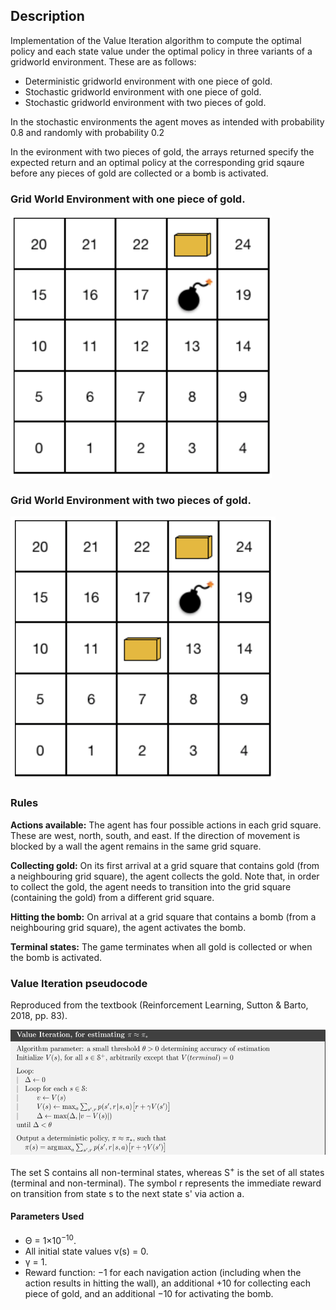  ## Description
 
 Implementation of the Value Iteration algorithm to compute the optimal policy and each state value under the optimal policy in three variants of a gridworld environment. These are as follows:

<ul>
<li> Deterministic gridworld environment with one piece of gold.
<li> Stochastic gridworld environment with one piece of gold. 
<li> Stochastic gridworld environment with two pieces of gold.
</ul>

<p> In the stochastic environments the agent moves as intended with probability 0.8 and randomly with probability 0.2</p> 

<p>In the evironment with two pieces of gold, the arrays returned specify the expected return and an optimal policy at the corresponding grid sqaure before any pieces of gold are collected or a bomb is activated.
</p>

### Grid World Environment with one piece of gold.

<img src=Images\one_gold_env.png>

### Grid World Environment with two pieces of gold.

<img src=Images\two_gold_env.png>

### Rules
 <strong> Actions available:</strong> The agent has four possible actions in each grid square. These are west, north, south, and east. If the direction of movement is blocked by a wall the agent remains in the same grid square.

<strong>Collecting gold:</strong> On its first arrival at a grid square that contains gold (from a neighbouring grid square), the agent collects the gold. 
Note that, in order to collect the gold, the agent needs to transition into the grid square (containing the gold) from a different grid square.

<strong>Hitting the bomb:</strong> On arrival at a grid square that contains a bomb (from a neighbouring grid square), the agent activates the bomb.

<strong>Terminal states:</strong> The game terminates when all gold is collected or when the bomb is activated.



 ### Value Iteration pseudocode
 Reproduced from the textbook (Reinforcement Learning, Sutton & Barto, 2018, pp. 83).

<img src=Images\value_iteration_pseudocode.png height=200>

The set S contains all non-terminal states, whereas S<sup>+</sup> is the set of all states (terminal and non-terminal). The symbol r represents the immediate reward on transition from state s to the next state s' via action a.

#### Parameters Used
<ul>
<li> Θ = 1×10<sup>−10</sup>.
<li> All initial state values v(s) = 0.
<li> γ = 1.
<li> Reward function:  −1 for each navigation action (including when the action results in hitting the wall), an additional  +10 for collecting each piece of gold, and an additional  −10 for activating the bomb.
</ul>
